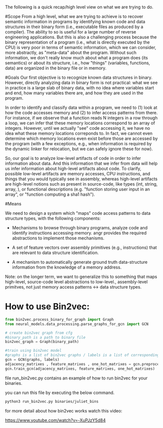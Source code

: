 The following is a quick recap/high level view on what we are trying to do.

#Scope
From a high level, what we are trying to achieve is to recover semantic
information in programs by identifying known code and data structures in their
binary form (i.e., executable files as produced by a compiler).
The ability to so is useful for a large number of reverse engineering
applications.  But this is also a challenging process because the binary
representation of a program (i.e., what is directly executed by the CPU) is very
poor in terms of semantic information, which we can consider, more abstractly,
as "meta-data" about the program.  Without such information, we don't really
know much about what a program does (its semantics) or about its structure,
i.e., how "things" (variables, functions, data) are organized in the binary file
or in memory.

#Goals
Our first objective is to recognize known data structures in binary. However,
directly analyzing data in binary form is not practical: what we see in
practice is a large slab of binary data, with no idea where variables start and
end, how many variables there are, and how they are used in the program.

In order to identify and classify data within a program, we need to (1) look at
how the code accesses memory and (2) to infer access patterns from there. For
instance, if we observe that a function reads N integers in a row through a
loop, we can infer that these memory locations correspond to an array of
integers. However, until we actually "see" code accessing it, we have no idea
what these memory locations correponds to. In fact, we cannot even determine which
memory locations even exist before those are accessed by the program (with a few
exceptions, e.g., when information is required by the dynamic linker for
relocation, but we can safely ignore these for now).

So, our goal is to analyze low-level artifacts of code in order to infer
information about data. And this information that we infer from data will help
us infer information about high-level artifacts about code. To clarify, possible
low-level artifacts are memory accesses, CPU instructions, and things that you
would typically see in assembly, whereas high-level artifacts are high-level
notions such as present in source-code, like types (int, string, array, <struct
something>), or functional descriptions (e.g.  "function storing user input in
an array", or "function computing a sha1 hash").

#Means

We need to design a system which "maps" code access patterns to data structure
types, with the following components:

- Mechanisms to browse through binary programs, analyze code and identify
  instructions accessing memory. angr provides the required abstractions to
  implement those mechanisms.

- A set of feature vectors over assembly primitives (e.g., instructions) that
  are relevant to data structure identification.

- A mechanism to automatically generate ground truth data-structure information
  from the knowledge of a memory address. 

Note: on the longer term, we want to generalize this to something that maps
high-level, source-code level abstractions to low-level., assembly-level
primitves, not just memory access patterns <-> data structure types.

# How to use Bin2vec:

```python
from bin2vec.process_binary_for_graph import Graph
from neural_models.data_processing.parse_graphs_for_gcn import GCN

# create bin2vec graph from cfg
#binary_path is a path to binary file
bin2vec_graph = Graph(binary_path)

#train using bin2vec model
#graphs is a list of bin2vec graphs / labels is a list of corresponding labels
gcn = GCN(graphs, labels)
adjacency_matrixes , feature_matrixes , one_hot_matrixes = gcn.preprocess()
gcn.train_gcn(adjacency_matrixes, feature_matrixes, one_hot_matrixes)

```

file run_bin2vec.py contains an example of how to run bin2vec for your binaries.

you can run this file by executing the below command.

```bash
python3 run_bin2vec.py binaries/juliet_bins
```
for more detail about how bin2vec works watch this video:
  
  https://www.youtube.com/watch?v=-XuPJzY5d84
